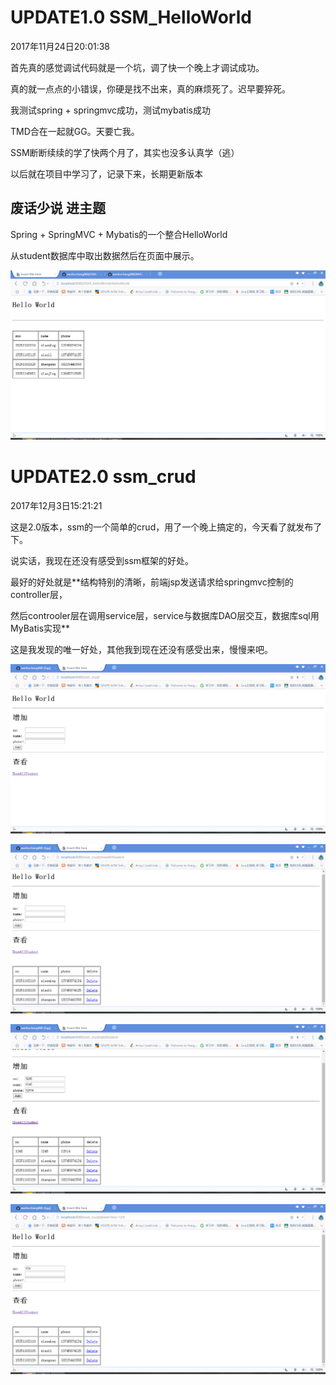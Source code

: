 # UPDATE1.0   SSM_HelloWorld

2017年11月24日20:01:38

首先真的感觉调试代码就是一个坑，调了快一个晚上才调试成功。

真的就一点点的小错误，你硬是找不出来，真的麻烦死了。迟早要猝死。

我测试spring + springmvc成功，测试mybatis成功

TMD合在一起就GG。天要亡我。

SSM断断续续的学了快两个月了，其实也没多认真学（逃）

以后就在项目中学习了，记录下来，长期更新版本

## 废话少说 进主题

Spring + SpringMVC + Mybatis的一个整合HelloWorld

从student数据库中取出数据然后在页面中展示。

![Image text](https://github.com/wenbochang888/SSM/blob/master/img/HelloWorld.png)

# UPDATE2.0 ssm_crud

2017年12月3日15:21:21

这是2.0版本，ssm的一个简单的crud，用了一个晚上搞定的，今天看了就发布了下。

说实话，我现在还没有感受到ssm框架的好处。

最好的好处就是**结构特别的清晰，前端jsp发送请求给springmvc控制的controller层，

然后controoler层在调用service层，service与数据库DAO层交互，数据库sql用MyBatis实现**

这是我发现的唯一好处，其他我到现在还没有感受出来，慢慢来吧。

![Image text](https://github.com/wenbochang888/SSM/blob/master/img/index.png)

![Image text](https://github.com/wenbochang888/SSM/blob/master/img/ShowAllStudent.png)

![Image text](https://github.com/wenbochang888/SSM/blob/master/img/AddStudent.png)

![Image text](https://github.com/wenbochang888/SSM/blob/master/img/DeleteStudent.png)